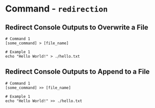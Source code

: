 # Command - `redirection`

## Redirect Console Outputs to Overwrite a File

```shell
# Command 1
[some_command] > [file_name]

# Example 1
echo "Hello World!" > ./hello.txt
```

## Redirect Console Outputs to Append to a File

```shell
# Command 1
[some_command] >> [file_name]

# Example 1
echo "Hello World!" >> ./hello.txt
```
